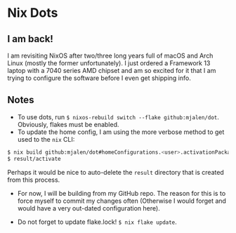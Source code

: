 # Nix Dots 

## I am back!

I am revisiting NixOS after two/three long years full of macOS and Arch Linux (mostly the former unfortunately). I just ordered a Framework 13 laptop with a 7040 series AMD chipset and am so excited for it that I am trying to configure the software before I even get shipping info.

## Notes

- To use dots, run `$ nixos-rebuild switch --flake github:mjalen/dot`. Obviously, flakes must be enabled.
- To update the home config, I am using the more verbose method to get used to the `nix` CLI:

``` sh
$ nix build github:mjalen/dot#homeConfigurations.<user>.activationPackage
$ result/activate
```

Perhaps it would be nice to auto-delete the `result` directory that is created from this process.

- For now, I will be building from my GitHub repo. The reason for this is to force myself to commit my changes often (Otherwise I would forget and would have a very out-dated configuration here).

- Do not forget to update flake.lock! `$ nix flake update`.
